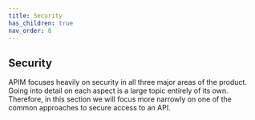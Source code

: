 ```yaml
---
title: Security
has_children: true
nav_order: 8
---
```



## Security

APIM focuses heavily on security in all three major areas of the product. Going into detail on each aspect is a large topic entirely of its own. Therefore, in this section we will focus more narrowly on one of the common approaches to secure access to an API.
